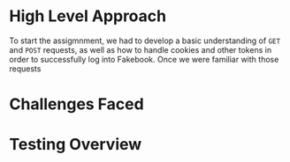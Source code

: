 # High Level Approach
To start the assigmnment, we had to develop a basic understanding of `GET` and `POST` requests, as well as how to handle cookies and other tokens in order to successfully log into Fakebook. Once we were familiar with those requests

# Challenges Faced


# Testing Overview